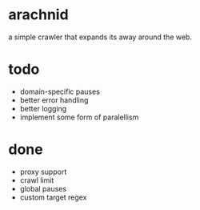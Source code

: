# arachnid
a simple crawler that expands its away around the web.

# todo
- domain-specific pauses
- better error handling
- better logging
- implement some form of paralellism 

# done
- proxy support
- crawl limit
- global pauses
- custom target regex
